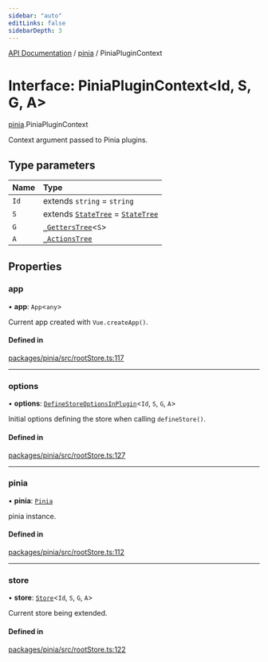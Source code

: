 ```yaml
---
sidebar: "auto"
editLinks: false
sidebarDepth: 3
---
```


[API Documentation](../index.md) / [pinia](../modules/pinia.md) / PiniaPluginContext

# Interface: PiniaPluginContext<Id, S, G, A\>

[pinia](../modules/pinia.md).PiniaPluginContext

Context argument passed to Pinia plugins.

## Type parameters

| Name | Type |
| :------ | :------ |
| `Id` | extends `string` = `string` |
| `S` | extends [`StateTree`](../modules/pinia.md#statetree) = [`StateTree`](../modules/pinia.md#statetree) |
| `G` | [`_GettersTree`](../modules/pinia.md#_getterstree)<`S`\> |
| `A` | [`_ActionsTree`](../modules/pinia.md#_actionstree) |

## Properties

### app

• **app**: `App`<`any`\>

Current app created with `Vue.createApp()`.

#### Defined in

[packages/pinia/src/rootStore.ts:117](https://github.com/vuejs/pinia/blob/aa0192a/packages/pinia/src/rootStore.ts#L117)

___

### options

• **options**: [`DefineStoreOptionsInPlugin`](pinia.DefineStoreOptionsInPlugin.md)<`Id`, `S`, `G`, `A`\>

Initial options defining the store when calling `defineStore()`.

#### Defined in

[packages/pinia/src/rootStore.ts:127](https://github.com/vuejs/pinia/blob/aa0192a/packages/pinia/src/rootStore.ts#L127)

___

### pinia

• **pinia**: [`Pinia`](pinia.Pinia.md)

pinia instance.

#### Defined in

[packages/pinia/src/rootStore.ts:112](https://github.com/vuejs/pinia/blob/aa0192a/packages/pinia/src/rootStore.ts#L112)

___

### store

• **store**: [`Store`](../modules/pinia.md#store)<`Id`, `S`, `G`, `A`\>

Current store being extended.

#### Defined in

[packages/pinia/src/rootStore.ts:122](https://github.com/vuejs/pinia/blob/aa0192a/packages/pinia/src/rootStore.ts#L122)
